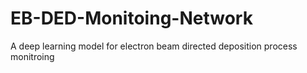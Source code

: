# EB-DED-Monitoing-Network
A deep learning model for electron beam directed deposition process monitroing
